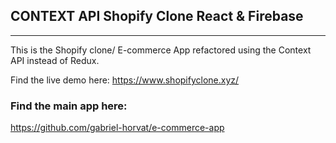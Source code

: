 ## CONTEXT API Shopify Clone React & Firebase

---

This is the Shopify clone/ E-commerce App refactored using the Context API instead of Redux.


Find the live demo here:
https://www.shopifyclone.xyz/

### Find the main app here:
https://github.com/gabriel-horvat/e-commerce-app


